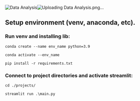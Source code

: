 ![Data Analysis](https://github.com/EverlynRochefort/bike-sharing-analysis-data/assets/69831958/369aeab5-329a-4c6b-8de2-c2572ca3c283)![Uploading Data Analysis.png…]()

## Setup environment (venv, anaconda, etc).
### Run venv and installing lib:
```
conda create --name env_name python=3.9

conda activate --env_name

pip install -r requirements.txt
```
### Connect to project directories and activate streamlit:
```
cd ./projects/

streamlit run .\main.py
```


